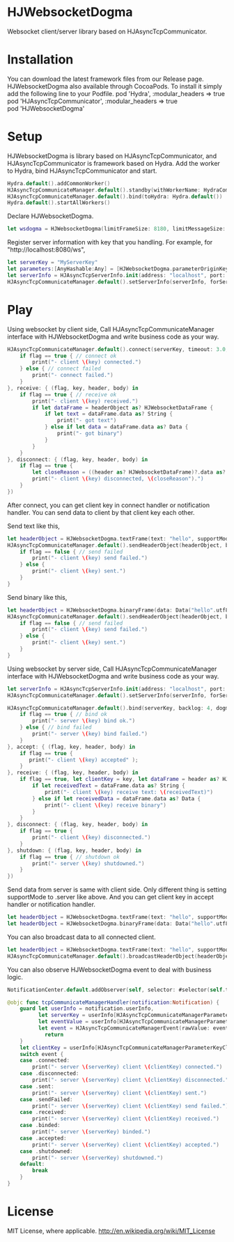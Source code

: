 HJWebsocketDogma
============

Websocket client/server library based on HJAsyncTcpCommunicator.

# Installation

You can download the latest framework files from our Release page.
HJWebsocketDogma also available through CocoaPods. To install it simply add the following line to your Podfile.
pod 'Hydra', :modular_headers => true  
pod 'HJAsyncTcpCommunicator', :modular_headers => true  
pod 'HJWebsocketDogma' 

# Setup

HJWebsocketDogma is library based on HJAsyncTcpCommunicator, and HJAsyncTcpCommunicator is framework based on Hydra.
Add the worker to Hydra, bind HJAsyncTcpCommunicator and start.

```swift
Hydra.default().addCommonWorker()
HJAsyncTcpCommunicateManager.default().standby(withWorkerName: HydraCommonWorkerName)
HJAsyncTcpCommunicateManager.default().bind(toHydra: Hydra.default())
Hydra.default().startAllWorkers()
```

Declare HJWebsocketDogma.

```swift
let wsdogma = HJWebsocketDogma(limitFrameSize: 8180, limitMessageSize: 1024*1024*10)
```

Register server information with key that you handling.
For example, for "http://localhost:8080/ws",

```swift
let serverKey = "MyServerKey"
let parameters:[AnyHashable:Any] = [HJWebsocketDogma.parameterOriginKey:"http://localhost:8080/ws, HJWebsocketDogma.parameterEndpointKey:"ws"];
let serverInfo = HJAsyncTcpServerInfo.init(address: "localhost", port: 8080, parameters: parameters)
HJAsyncTcpCommunicateManager.default().setServerInfo(serverInfo, forServerKey: serverKey)
```

# Play

Using websocket by client side,
Call HJAsyncTcpCommunicateManager interface with HJWebsocketDogma and write business code as your way.

```swift
HJAsyncTcpCommunicateManager.default().connect(serverKey, timeout: 3.0, dogma: wsdogma, connect: { (flag, key, header, body) in
    if flag == true { // connect ok
        print("- client \(key) connected.")
    } else { // connect failed
        print("- connect failed.")
    }
}, receive: { (flag, key, header, body) in
    if flag == true { // receive ok
        print("- client \(key) received.")
        if let dataFrame = headerObject as? HJWebsocketDataFrame {
            if let text = dataFrame.data as? String {
                print("- got text")
            } else if let data = dataFrame.data as? Data {
                print("- got binary")
            }
        }
    }
}, disconnect: { (flag, key, header, body) in
    if flag == true {
        let closeReason = ((header as? HJWebsocketDataFrame)?.data as? String) ?? "done"
        print("- client \(key) disconnected, \(closeReason").")
    }
})
```

After connect, you can get client key in connect handler or notification handler.
You can send data to client by that client key each other.

Send text like this,

```swift
let headerObject = HJWebsocketDogma.textFrame(text: "hello", supportMode: .client)
HJAsyncTcpCommunicateManager.default().sendHeaderObject(headerObject, bodyObject: nil, toClientKey: clientKey) { (flag, key, header, body) in
    if flag == false { // send failed
        print("- client \(key) send failed.")
    } else {
        print("- client \(key) sent.")
    }   
}
```

Send binary like this,

```swift
let headerObject = HJWebsocketDogma.binaryFrame(data: Data("hello".utf8), supportMode: .client)
HJAsyncTcpCommunicateManager.default().sendHeaderObject(headerObject, bodyObject: nil, toClientKey: serverKey) { (flag, key, header, body) in
    if flag == false { // send failed
        print("- client \(key) send failed.")
    } else {
        print("- client \(key) sent.")
    }   
}
```

Using websocket by server side,
Call HJAsyncTcpCommunicateManager interface with HJWebsocketDogma and write business code as your way.

```swift
let serverInfo = HJAsyncTcpServerInfo.init(address: "localhost", port: 8080)
HJAsyncTcpCommunicateManager.default().setServerInfo(serverInfo, forServerKey: serverKey)

HJAsyncTcpCommunicateManager.default().bind(serverKey, backlog: 4, dogma: wsdogma, bind: { (flag, key, header, body) in
    if flag == true { // bind ok
        print("- server \(key) bind ok.")
    } else { // bind failed
        print("- server \(key) bind failed.")
    }
}, accept: { (flag, key, header, body) in
    if flag == true {
       print("- client \(key) accepted" );
    }
}, receive: { (flag, key, header, body) in
    if flag == true, let clientKey = key, let dataFrame = header as? HJWebsocketDataFrame { // receive ok
        if let receivedText = dataFrame.data as? String {
            print("- client \(key) receive text: \(receivedText)")
        } else if let receivedData = dataFrame.data as? Data {
            print("- client \(key) receive binary")
        }
    }
}, disconnect: { (flag, key, header, body) in
    if flag == true {
        print("- client \(key) disconnected.")
    }
}, shutdown: { (flag, key, header, body) in
    if flag == true { // shutdown ok
        print("- server \(key) shutdowned.")
    }
})
```

Send data from server is same with client side.
Only different thing is setting supportMode to .server like above.
And you can get client key in accept handler or notification handler.

```swift
let headerObject = HJWebsocketDogma.textFrame(text: "hello", supportMode: .server)
let headerObject = HJWebsocketDogma.binaryFrame(data: Data("hello".utf8), supportMode: .server)
```

You can also broadcast data to all connected client.

```swift
let headerObject = HJWebsocketDogma.textFrame(text: "hello", supportMode: .server)
HJAsyncTcpCommunicateManager.default().broadcastHeaderObject(headerObject, bodyObject: nil, toServerKey: serverKey)
```

You can also observe HJWebsocketDogma event to deal with business logic.

```swift
NotificationCenter.default.addObserver(self, selector: #selector(self.tcpCommunicateManagerHandler(notification:)), name: NSNotification.Name(rawValue: HJAsyncTcpCommunicateManagerNotification), object: nil)
```

```swift
@objc func tcpCommunicateManagerHandler(notification:Notification) {
    guard let userInfo = notification.userInfo,
          let serverKey = userInfo[HJAsyncTcpCommunicateManagerParameterKeyServerKey] as? String,
          let eventValue = userInfo[HJAsyncTcpCommunicateManagerParameterKeyEvent] as? Int,
          let event = HJAsyncTcpCommunicateManagerEvent(rawValue: eventValue) else {
            return
    }
    let clientKey = userInfo[HJAsyncTcpCommunicateManagerParameterKeyClientKey] as? String ?? "--"
    switch event {
    case .connected:
        print("- server \(serverKey) client \(clientKey) connected.")
    case .disconnected:
        print("- server \(serverKey) client \(clientKey) disconnected.")
    case .sent:
        print("- server \(serverKey) client \(clientKey) sent.")
    case .sendFailed:
        print("- server \(serverKey) client \(clientKey) send failed.")
    case .received:
        print("- server \(serverKey) client \(clientKey) received.")
    case .binded:
        print("- server \(serverKey) binded.")
    case .accepted:
        print("- server \(serverKey) client \(clientKey) accepted.")
    case .shutdowned:
        print("- server \(serverKey) shutdowned.")
    default:
        break
    }
}
```

# License

MIT License, where applicable. http://en.wikipedia.org/wiki/MIT_License
